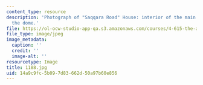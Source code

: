```yaml
---
content_type: resource
description: 'Photograph of "Saqqara Road" House: interior of the main hall under
  the dome.'
file: https://ol-ocw-studio-app-qa.s3.amazonaws.com/courses/4-615-the-architecture-of-cairo-spring-2002/14a9c9fc5b097d83662d50a97b60e856_1188.jpg
file_type: image/jpeg
image_metadata:
  caption: ''
  credit: ''
  image-alt: ''
resourcetype: Image
title: 1188.jpg
uid: 14a9c9fc-5b09-7d83-662d-50a97b60e856
---
```


